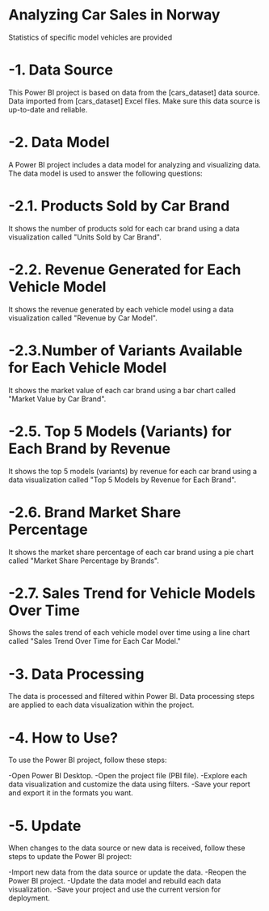 # Analyzing Car Sales in Norway
 Statistics of specific model vehicles are provided
# -1. Data Source
This Power BI project is based on data from the [cars_dataset] data source. Data imported from [cars_dataset] Excel files. 
Make sure this data source is up-to-date and reliable.
# -2. Data Model
A Power BI project includes a data model for analyzing and visualizing data.
The data model is used to answer the following questions:
# -2.1. Products Sold by Car Brand
It shows the number of products sold for each car brand using a data visualization called "Units Sold by Car Brand".
# -2.2. Revenue Generated for Each Vehicle Model
It shows the revenue generated by each vehicle model using a data visualization called "Revenue by Car Model".
# -2.3.Number of Variants Available for Each Vehicle Model
It shows the market value of each car brand using a bar chart called "Market Value by Car Brand".
# -2.5. Top 5 Models (Variants) for Each Brand by Revenue
It shows the top 5 models (variants) by revenue for each car brand using a data visualization called "Top 5 Models by Revenue for Each Brand".
# -2.6. Brand Market Share Percentage
It shows the market share percentage of each car brand using a pie chart called "Market Share Percentage by Brands".
# -2.7. Sales Trend for Vehicle Models Over Time
Shows the sales trend of each vehicle model over time using a line chart called "Sales Trend Over Time for Each Car Model."
# -3. Data Processing
The data is processed and filtered within Power BI. Data processing steps are applied to each data visualization within the project.
# -4. How to Use?
To use the Power BI project, follow these steps:

-Open Power BI Desktop.
-Open the project file (PBI file).
-Explore each data visualization and customize the data using filters.
-Save your report and export it in the formats you want.
# -5. Update
When changes to the data source or new data is received, follow these steps to update the Power BI project:

-Import new data from the data source or update the data.
-Reopen the Power BI project.
-Update the data model and rebuild each data visualization.
-Save your project and use the current version for deployment.


